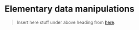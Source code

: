 # Elementary data manipulations

> Insert here stuff under above heading from
> [here](https://github.com/JuliaAI/DataScienceTutorials.jl/blob/master/index.md).
